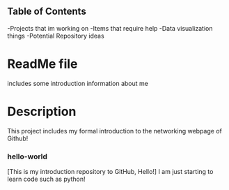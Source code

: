 ## Table of Contents
-Projects that im working on
-Items that require help
-Data visualization things
-Potential Repository ideas

# ReadMe file
includes some introduction information about me 

# Description 
This project includes my formal introduction to the networking webpage of Github!

### hello-world
[This is my introduction repository to GitHub, Hello!]
I am just starting to learn code such as python!

